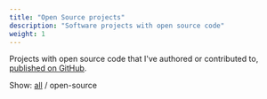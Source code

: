 ```yaml
---
title: "Open Source projects"
description: "Software projects with open source code"
weight: 1
---
```


Projects with open source code that I've authored or contributed to, [published
on GitHub](https://github.com/edduarte).

Show: [all](/projects/) / open-source
